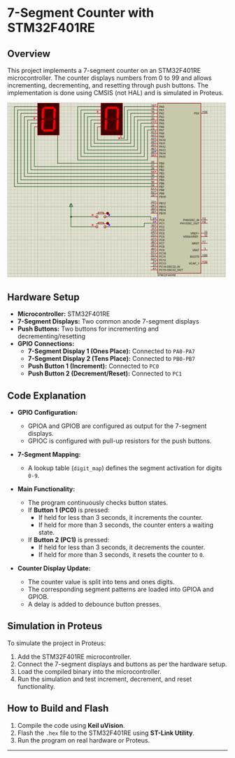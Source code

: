 # 7-Segment Counter with STM32F401RE

## Overview
This project implements a 7-segment counter on an STM32F401RE microcontroller. The counter displays numbers from 0 to 99 and allows incrementing, decrementing, and resetting through push buttons. The implementation is done using CMSIS (not HAL) and is simulated in Proteus.

<img src="./images/schematic.png" alt="drawing" width="500"/>


## Hardware Setup
- **Microcontroller:** STM32F401RE
- **7-Segment Displays:** Two common anode 7-segment displays
- **Push Buttons:** Two buttons for incrementing and decrementing/resetting
- **GPIO Connections:**
  - **7-Segment Display 1 (Ones Place):** Connected to `PA0-PA7`
  - **7-Segment Display 2 (Tens Place):** Connected to `PB0-PB7`
  - **Push Button 1 (Increment):** Connected to `PC0`
  - **Push Button 2 (Decrement/Reset):** Connected to `PC1`

## Code Explanation
- **GPIO Configuration:**
  - GPIOA and GPIOB are configured as output for the 7-segment displays.
  - GPIOC is configured with pull-up resistors for the push buttons.
  
- **7-Segment Mapping:**
  - A lookup table (`digit_map`) defines the segment activation for digits `0-9`.

- **Main Functionality:**
  - The program continuously checks button states.
  - If **Button 1 (PC0)** is pressed:
    - If held for less than 3 seconds, it increments the counter.
    - If held for more than 3 seconds, the counter enters a waiting state.
  - If **Button 2 (PC1)** is pressed:
    - If held for less than 3 seconds, it decrements the counter.
    - If held for more than 3 seconds, it resets the counter to `0`.

- **Counter Display Update:**
  - The counter value is split into tens and ones digits.
  - The corresponding segment patterns are loaded into GPIOA and GPIOB.
  - A delay is added to debounce button presses.

## Simulation in Proteus
To simulate the project in Proteus:
1. Add the STM32F401RE microcontroller.
2. Connect the 7-segment displays and buttons as per the hardware setup.
3. Load the compiled binary into the microcontroller.
4. Run the simulation and test increment, decrement, and reset functionality.

## How to Build and Flash
1. Compile the code using **Keil uVision**.
2. Flash the `.hex` file to the STM32F401RE using **ST-Link Utility**.
3. Run the program on real hardware or Proteus.

---


